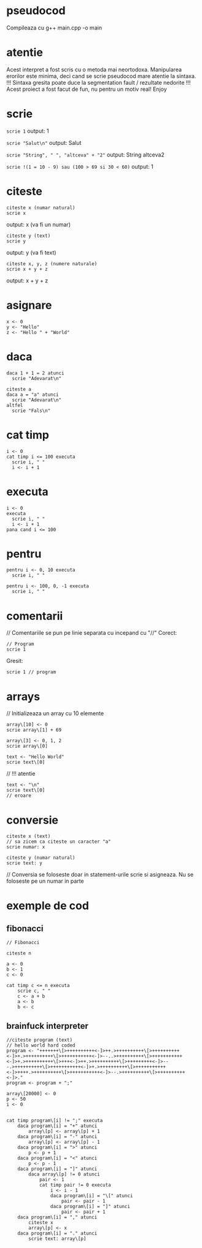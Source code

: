 # pseudocod

Compileaza cu g++ main.cpp -o main

# atentie
Acest interpret a fost scris cu o metoda mai neortodoxa. Manipularea erorilor este
minima, deci cand se scrie pseudocod mare atentie la sintaxa. !!! Sintaxa gresita
poate duce la segmentation fault / rezultate nedorite !!!
Acest proiect a fost facut de fun, nu pentru un motiv real!
Enjoy

# scrie
```scrie 1```
output: 1

```scrie "Salut\n"```
output: Salut

```scrie "String", " ", "altceva" + "2"```
output: String altceva2

```scrie !(1 = 10 - 9) sau (100 > 69 si 30 < 60)```
output: 1

# citeste
```
citeste x (numar natural)
scrie x
```
output: x (va fi un numar)

```
citeste y (text)
scrie y
```
output: y (va fi text)
```
citeste x, y, z (numere naturale)
scrie x + y + z
```
output: x + y + z

# asignare
```
x <- 0
y <- "Hello"
z <- "Hello " + "World"
```

# daca
```
daca 1 + 1 = 2 atunci
  scrie "Adevarat\n"
```
```
citeste a
daca a = "a" atunci
  scrie "Adevarat\n"
altfel
  scrie "Fals\n"
```

# cat timp
```
i <- 0
cat timp i <= 100 executa
  scrie i, " "
  i <- i + 1
```

# executa
```
i <- 0
executa
  scrie i, " "
  i <- i + 1
pana cand i <= 100
```
# pentru
```
pentru i <- 0, 10 executa
  scrie i, " "
```
```
pentru i <- 100, 0, -1 executa
  scrie i, " "
```
# comentarii
// Comentariile se pun pe linie separata cu incepand cu "//"
Corect:
```
// Program
scrie 1
```

Gresit:
```
scrie 1 // program
```

# arrays
// Initializeaza un array cu 10 elemente
```
array\[10] <- 0
scrie array\[1] + 69

array\[3] <- 0, 1, 2
scrie array\[0]
```
```
text <- "Hello World"
scrie text\[0]
```
// !!! atentie
```
text <- "\n"
scrie text\[0]
// eroare
```
# conversie
```
citeste x (text)
// sa zicem ca citeste un caracter "a"
scrie numar: x
```
```
citeste y (numar natural)
scrie text: y
```

// Conversia se foloseste doar in statement-urile scrie si asigneaza. Nu se foloseste pe un numar in parte



# exemple de cod
## fibonacci
```
// Fibonacci

citeste n

a <- 0
b <- 1
c <- 0

cat timp c <= n executa
	scrie c, " "
	c <- a + b
	a <- b
	b <- c
```

## brainfuck interpreter
```
//citeste program (text)
// hello world hard coded
program <- "+++++++\[>++++++++++<-]>++.>++++++++++\[>++++++++++<-]>+.>++++++++++\[>+++++++++++<-]>--..>++++++++++\[>+++++++++++<-]>+.>++++++++++\[>+++<-]>++.>++++++++++\[>+++++++++<-]>---.>++++++++++\[>+++++++++++<-]>+.>++++++++++\[>+++++++++++<-]>++++.>++++++++++\[>+++++++++++<-]>--.>++++++++++\[>++++++++++<-]>."
program <- program + ";"

array\[20000] <- 0
p <- 50
i <- 0


cat timp program\[i] != ";" executa
	daca program\[i] = "+" atunci
		array\[p] <- array\[p] + 1
	daca program\[i] = "-" atunci
		array\[p] <- array\[p] - 1
	daca program\[i] = ">" atunci
		p <- p + 1
	daca program\[i] = "<" atunci
		p <- p - 1
	daca program\[i] = "]" atunci
		daca array\[p] != 0 atunci
			pair <- 1
			cat timp pair != 0 executa
				i <- i - 1
				daca program\[i] = "\[" atunci
					pair <- pair - 1
				daca program\[i] = "]" atunci
					pair <- pair + 1
	daca program\[i] = "," atunci
		citeste x
		array\[p] <- x
	daca program\[i] = "." atunci
		scrie text: array\[p]

```


